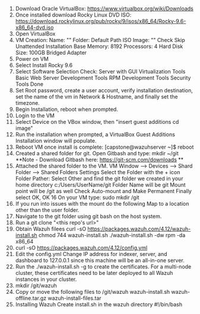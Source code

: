 1. Download Oracle VirtualBox: https://www.virtualbox.org/wiki/Downloads
2. Once installed download Rocky Linux DVD ISO: https://download.rockylinux.org/pub/rocky/9/isos/x86_64/Rocky-9.6-x86_64-dvd.iso
3. Open VirtualBox
4. VM Creation:
   Name: "<vm name>"
   Folder: Default Path
   ISO Image: "<Path to Rocky ISO>"
   Check Skip Unattended Installation
   Base Memory: 8192
   Processors: 4
   Hard Disk Size: 100GB
   Bridged Adapter
6. Power on VM
7. Select Install Rocky 9.6
8. Select Software Selection
     Check:
     Server with GUI
     Virtualization Tools
     Basic Web Server
     Development Tools
     RPM Development Tools
     Security Tools
     Done
9. Set Root password, create a user account, verify installation destination, set the name of the vm in Network & Hostname, and finally set the timezone.
10. Begin Installation, reboot when prompted.
11. Login to the VM
12. Select Device on the VBox window, then "insert guest additions cd image"
13. Run the installation when prompted, a VirtualBox Guest Additions Installation window will populate.
14. Reboot VM once install is complete: [capstone@wazuhserver ~]$ reboot
15. Created a shared folder for git. Open Gitbash and type: mkdir ~/git **Note - Download Gitbash here: https://git-scm.com/downloads **
16. Attached the shared folder to the VM. VM Window --> Devices --> Shard Folder --> Shared Folders Settings
     Select the Folder with the + icon
     Folder Pather: Select Other and find the git folder we created in your home directory c:/Users/UserName/git
     Folder Name will be git
     Mount point will be /git as well
     Check Auto-mount and Make Permanent
     Finally select OK, OK
16 On your VM type: sudo mkdir /git
17. If you run into issues with the mount do the following
     Map to a location other than the user folder.
18. Navigate to the git folder using git bash on the host system.
19. Run a git clone "<this repo's url>"
20. Obtain Wazuh filees
    curl -sO https://packages.wazuh.com/4.12/wazuh-install.sh
    chmod 744 wazuh-install.sh
    ./wazuh-install.sh -dw rpm -da x86_64
21. curl -sO https://packages.wazuh.com/4.12/config.yml
22. Edit the config.yml
    Change IP address for indexer, server, and dashboard to 127.0.0.1 since this machine will be an all-in-one server.
23. Run the ./wazuh-install.sh -g to create the certificates. For a multi-node cluster, these certificates need to be later deployed to all Wazuh instances in your cluster.
24. mkdir /git/wazuh
25. Copy or move the following files to /git/wazuh
    wazuh-install.sh
    wazuh-offline.tar.gz
    wazuh-install-files.tar
26. Installing Wazuh
    Create install.sh in the wazuh directory
    #!/bin/bash
    

